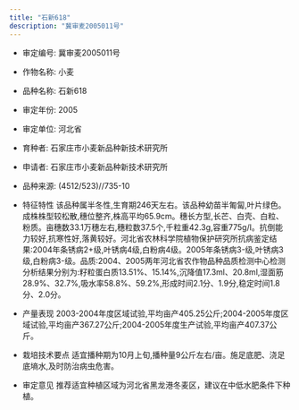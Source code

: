 ```yaml
---
title: "石新618"
description: "冀审麦2005011号"
---
```

* 审定编号:  冀审麦2005011号

*  作物名称:  小麦

*  品种名称:  石新618

*  审定年份:  2005

*  审定单位:  河北省

* 育种者:  石家庄市小麦新品种新技术研究所

*  申请者:  石家庄市小麦新品种新技术研究所

*  品种来源:  (4512/523)//735-10

*  特征特性
该品种属半冬性,生育期246天左右。该品种幼苗半匍匐,叶片绿色。成株株型较松散,穗位整齐,株高平均65.9cm。穗长方型,长芒、白壳、白粒、粉质。亩穗数33.1万穗左右,穗粒数37.5个,千粒重42.3g,容重775g/l。抗倒能力较好,抗寒性好,落黄较好。河北省农林科学院植物保护研究所抗病鉴定结果:2004年条锈病2+级,叶锈病4级,白粉病4级。2005年条锈病3-级,叶锈病3级,白粉病3-级。品质:2004、2005两年河北省农作物品种品质检测中心检测分析结果分别为:籽粒蛋白质13.51%、15.14%,沉降值17.3ml、20.8ml,湿面筋28.9%、32.7%,吸水率58.8%、59.2%,形成时间2.1分、1.9分,稳定时间1.8分、2.0分。

*  产量表现
2003-2004年度区域试验,平均亩产405.25公斤;2004-2005年度区域试验,平均亩产367.27公斤;2004-2005年度生产试验,平均亩产407.37公斤。

*  栽培技术要点
适宜播种期为10月上旬,播种量9公斤左右/亩。施足底肥、浇足底墒水,及时防治病虫危害。

*  审定意见
推荐适宜种植区域为河北省黑龙港冬麦区，建议在中低水肥条件下种植。
